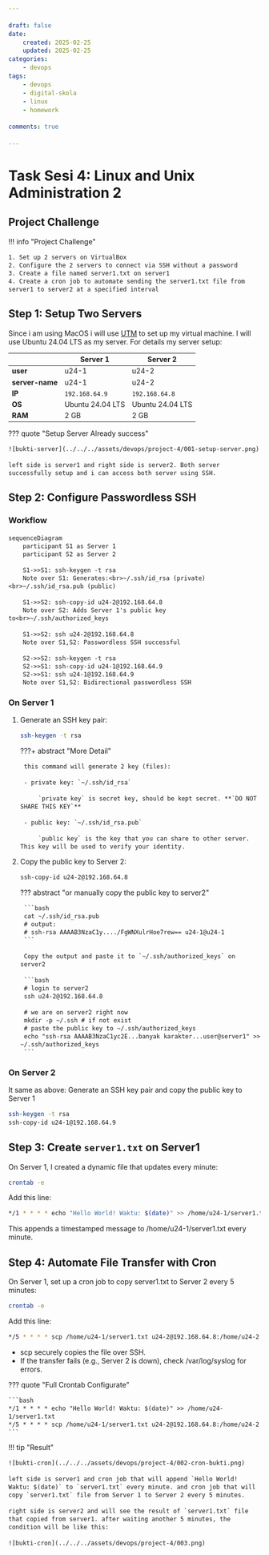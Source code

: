 ```yaml
---

draft: false
date: 
    created: 2025-02-25
    updated: 2025-02-25
categories:
    - devops
tags:
    - devops
    - digital-skola
    - linux
    - homework

comments: true

---
```


# Task Sesi 4: Linux and Unix Administration 2


## Project Challenge

!!! info "Project Challenge"

    1. Set up 2 servers on VirtualBox
    2. Configure the 2 servers to connect via SSH without a password
    3. Create a file named server1.txt on server1
    4. Create a cron job to automate sending the server1.txt file from server1 to server2 at a specified interval

<!-- more -->

## Step 1: Setup Two Servers

Since i am using MacOS i will use [UTM](https://mac.getutm.app/) to set up my virtual machine. I will use Ubuntu 24.04 LTS as my server. For details my server setup:

|                 | Server 1         | Server 2         |
|-----------------|------------------|------------------|
| **user**        | u24-1            | u24-2            |
| **server-name** | u24-1            | u24-2            |
| **IP**          | `192.168.64.9`   | `192.168.64.8`   |
| **OS**          | Ubuntu 24.04 LTS | Ubuntu 24.04 LTS |
| **RAM**         | 2 GB             | 2 GB             |

??? quote "Setup Server Already success"
    
    ![bukti-server](../../../assets/devops/project-4/001-setup-server.png)

    left side is server1 and right side is server2. Both server successfully setup and i can access both server using SSH.

## Step 2: Configure Passwordless SSH

### Workflow

```mermaid
sequenceDiagram
    participant S1 as Server 1
    participant S2 as Server 2
    
    S1->>S1: ssh-keygen -t rsa
    Note over S1: Generates:<br>~/.ssh/id_rsa (private)<br>~/.ssh/id_rsa.pub (public)
    
    S1->>S2: ssh-copy-id u24-2@192.168.64.8
    Note over S2: Adds Server 1's public key to<br>~/.ssh/authorized_keys
    
    S1->>S2: ssh u24-2@192.168.64.8
    Note over S1,S2: Passwordless SSH successful
    
    S2->>S2: ssh-keygen -t rsa
    S2->>S1: ssh-copy-id u24-1@192.168.64.9
    S2->>S1: ssh u24-1@192.168.64.9
    Note over S1,S2: Bidirectional passwordless SSH
```

### On Server 1

1. Generate an SSH key pair:

    ```bash
    ssh-keygen -t rsa
    ```

    ???+ abstract "More Detail"
        
        this command will generate 2 key (files):
        
        - private key: `~/.ssh/id_rsa`
            
            `private key` is secret key, should be kept secret. **`DO NOT SHARE THIS KEY`**

        - public key: `~/.ssh/id_rsa.pub`

            `public key` is the key that you can share to other server. This key will be used to verify your identity.

2. Copy the public key to Server 2:

    ```bash
    ssh-copy-id u24-2@192.168.64.8
    ```

    ??? abstract "or manually copy the public key to server2"
        

        ```bash
        cat ~/.ssh/id_rsa.pub
        # output:
        # ssh-rsa AAAAB3NzaC1y..../FgWNXulrHoe7rew== u24-1@u24-1
        ```

        Copy the output and paste it to `~/.ssh/authorized_keys` on server2

        ```bash
        # login to server2
        ssh u24-2@192.168.64.8

        # we are on server2 right now
        mkdir -p ~/.ssh # if not exist
        # paste the public key to ~/.ssh/authorized_keys
        echo "ssh-rsa AAAAB3NzaC1yc2E...banyak karakter...user@server1" >> ~/.ssh/authorized_keys
        ```


### On Server 2


It same as above: Generate an SSH key pair and copy the public key to Server 1

```bash
ssh-keygen -t rsa
ssh-copy-id u24-1@192.168.64.9
```

## Step 3: Create `server1.txt` on Server1

On Server 1, I created a dynamic file that updates every minute:

```bash
crontab -e
```
Add this line:

```bash
*/1 * * * * echo "Hello World! Waktu: $(date)" >> /home/u24-1/server1.txt
```

This appends a timestamped message to /home/u24-1/server1.txt every minute.

## Step 4: Automate File Transfer with Cron

On Server 1, set up a cron job to copy server1.txt to Server 2 every 5 minutes:

```bash
crontab -e
```

Add this line:

```bash
*/5 * * * * scp /home/u24-1/server1.txt u24-2@192.168.64.8:/home/u24-2
```

- scp securely copies the file over SSH.
- If the transfer fails (e.g., Server 2 is down), check /var/log/syslog for errors.


??? quote "Full Crontab Configurate"

    ```bash
    */1 * * * * echo "Hello World! Waktu: $(date)" >> /home/u24-1/server1.txt
    */5 * * * * scp /home/u24-1/server1.txt u24-2@192.168.64.8:/home/u24-2
    ```

!!! tip "Result"

    ![bukti-cron](../../../assets/devops/project-4/002-cron-bukti.png)

    left side is server1 and cron job that will append `Hello World! Waktu: $(date)` to `server1.txt` every minute. and cron job that will copy `server1.txt` file from Server 1 to Server 2 every 5 minutes.

    right side is server2 and will see the result of `server1.txt` file that copied from server1. after waiting another 5 minutes, the condition will be like this:

    ![bukti-cron](../../../assets/devops/project-4/003.png)